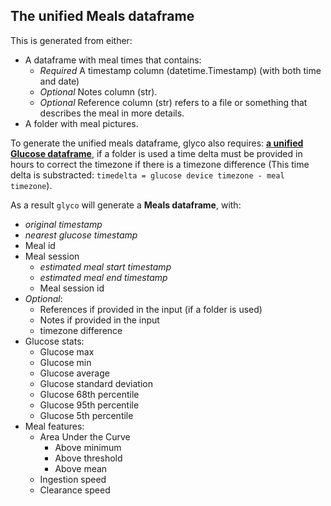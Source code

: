 ## The unified Meals dataframe
This is generated from either:
* A dataframe with meal times that contains: 
  * *Required* A timestamp column (datetime.Timestamp) (with both time and date)
  * *Optional* Notes column (str).
  * *Optional* Reference column (str) refers to a file or something that describes the meal in more details.
* A folder with meal pictures.

To generate the unified meals dataframe, glyco also requires: [**a unified Glucose dataframe**](glucose.md), if a folder is used a time delta must be provided in hours to correct the timezone if there is a timezone difference (This time delta is substracted: `timedelta = glucose device timezone - meal timezone`).

As a result `glyco` will generate a **Meals dataframe**, with:

* _original timestamp_
* _nearest glucose timestamp_
* Meal id
* Meal session
  * _estimated meal start timestamp_
  * _estimated meal end timestamp_
  * Meal session id
* *Optional*:
  * References if provided in the input (if a folder is used)
  * Notes if provided in the input
  * timezone difference
* Glucose stats:
  * Glucose max
  * Glucose min
  * Glucose average
  * Glucose standard deviation
  * Glucose 68th percentile
  * Glucose 95th percentile
  * Glucose 5th percentile
* Meal features:
  * Area Under the Curve
    * Above minimum
    * Above threshold
    * Above mean
  * Ingestion speed
  * Clearance speed

